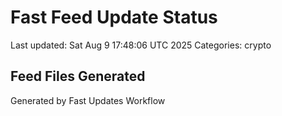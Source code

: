 # Fast Feed Update Status
Last updated: Sat Aug  9 17:48:06 UTC 2025
Categories: crypto

## Feed Files Generated

Generated by Fast Updates Workflow
